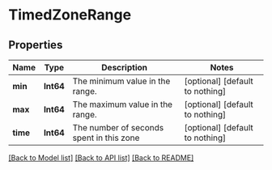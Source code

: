 # TimedZoneRange


## Properties
Name | Type | Description | Notes
------------ | ------------- | ------------- | -------------
**min** | **Int64** | The minimum value in the range. | [optional] [default to nothing]
**max** | **Int64** | The maximum value in the range. | [optional] [default to nothing]
**time** | **Int64** | The number of seconds spent in this zone | [optional] [default to nothing]


[[Back to Model list]](../README.md#models) [[Back to API list]](../README.md#api-endpoints) [[Back to README]](../README.md)


